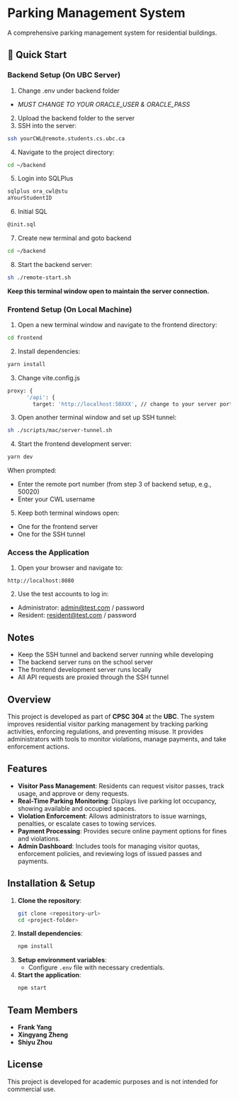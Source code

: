 # Parking Management System

A comprehensive parking management system for residential buildings.

## 🚀 Quick Start

### Backend Setup (On UBC Server)

1. Change .env under backend folder
- *MUST CHANGE TO YOUR ORACLE_USER & ORACLE_PASS*
2. Upload the backend folder to the server
3. SSH into the server:

```bash
ssh yourCWL@remote.students.cs.ubc.ca
```

4. Navigate to the project directory:

```bash
cd ~/backend
```
5. Login into SQLPlus

```bash
sqlplus ora_cwl@stu
aYourStudentID
```

6. Initial SQL

```bash
@init.sql
```

7. Create new terminal and goto backend

```bash
cd ~/backend
```

8. Start the backend server:

```bash
sh ./remote-start.sh
```

**Keep this terminal window open to maintain the server connection.**

### Frontend Setup (On Local Machine)

1. Open a new terminal window and navigate to the frontend directory:

```bash
cd frontend
```

2. Install dependencies:

```bash
yarn install
```
3. Change vite.config.js

```bash
proxy: {
      '/api': {
        target: 'http://localhost:50XXX', // change to your server port#
```
3. Open another terminal window and set up SSH tunnel:

```bash
sh ./scripts/mac/server-tunnel.sh
```

4. Start the frontend development server:

```bash
yarn dev
```

When prompted:

- Enter the remote port number (from step 3 of backend setup, e.g., 50020)
- Enter your CWL username

5. Keep both terminal windows open:

- One for the frontend server
- One for the SSH tunnel

### Access the Application

1. Open your browser and navigate to:

```
http://localhost:8080
```

2. Use the test accounts to log in:

- Administrator: admin@test.com / password
- Resident: resident@test.com / password

## Notes

- Keep the SSH tunnel and backend server running while developing
- The backend server runs on the school server
- The frontend development server runs locally
- All API requests are proxied through the SSH tunnel

## Overview

This project is developed as part of **CPSC 304** at the **UBC**. The system improves residential visitor parking management by tracking parking activities, enforcing regulations, and preventing misuse. It provides administrators with tools to monitor violations, manage payments, and take enforcement actions.

## Features

- **Visitor Pass Management**: Residents can request visitor passes, track usage, and approve or deny requests.
- **Real-Time Parking Monitoring**: Displays live parking lot occupancy, showing available and occupied spaces.
- **Violation Enforcement**: Allows administrators to issue warnings, penalties, or escalate cases to towing services.
- **Payment Processing**: Provides secure online payment options for fines and violations.
- **Admin Dashboard**: Includes tools for managing visitor quotas, enforcement policies, and reviewing logs of issued passes and payments.

## Installation & Setup

1. **Clone the repository**:
   ```sh
   git clone <repository-url>
   cd <project-folder>
   ```
2. **Install dependencies**:
   ```sh
   npm install
   ```
3. **Setup environment variables**:
   - Configure `.env` file with necessary credentials.
4. **Start the application**:
   ```sh
   npm start
   ```

## Team Members

- **Frank Yang**
- **Xingyang Zheng**
- **Shiyu Zhou**

## License

This project is developed for academic purposes and is not intended for commercial use.
